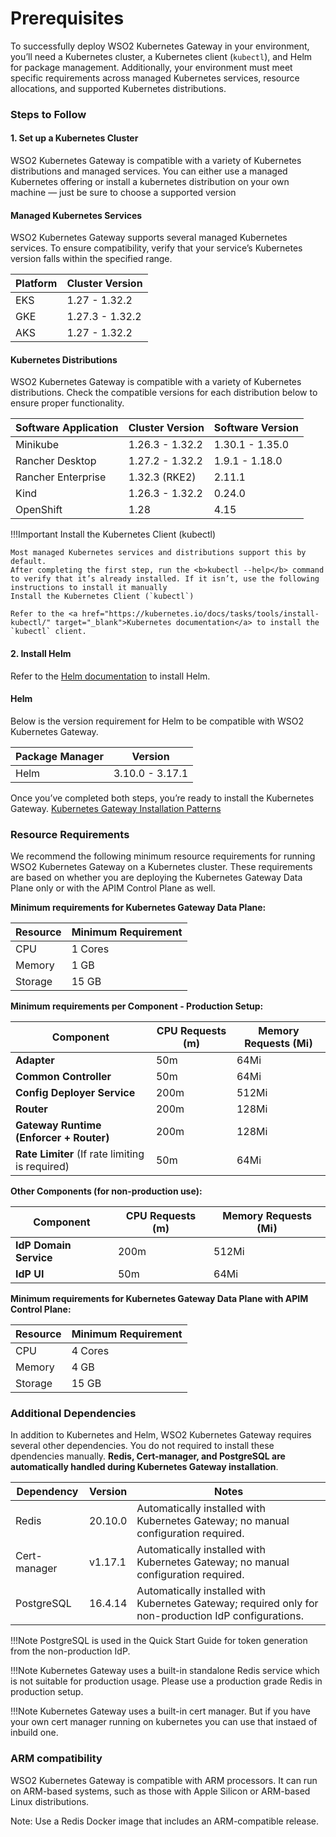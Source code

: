 # Prerequisites

To successfully deploy WSO2 Kubernetes Gateway in your environment, you’ll need a Kubernetes cluster, a Kubernetes client (`kubectl`), and Helm for package management. Additionally, your environment must meet specific requirements across managed Kubernetes services, resource allocations, and supported Kubernetes distributions. 

### Steps to Follow

#### 1. Set up a Kubernetes Cluster

WSO2 Kubernetes Gateway is compatible with a variety of Kubernetes distributions and managed services. You can either use a managed Kubernetes offering or install a kubernetes distribution on your own machine — just be sure to choose a supported version

#### Managed Kubernetes Services

WSO2 Kubernetes Gateway supports several managed Kubernetes services. To ensure compatibility, verify that your service’s Kubernetes version falls within the specified range.

| Platform | Cluster Version |
| -------- | --------------- |
| EKS      | 1.27 - 1.32.2   |
| GKE      | 1.27.3 - 1.32.2 |
| AKS      | 1.27 - 1.32.2   |

#### Kubernetes Distributions

WSO2 Kubernetes Gateway is compatible with a variety of Kubernetes distributions. Check the compatible versions for each distribution below to ensure proper functionality.

| Software Application | Cluster Version | Software Version |
|----------------------| --------------- |------------------|
| Minikube             | 1.26.3 - 1.32.2 | 1.30.1 - 1.35.0  |
| Rancher Desktop      | 1.27.2 - 1.32.2 | 1.9.1 - 1.18.0   |
| Rancher Enterprise   | 1.32.3 (RKE2)   | 2.11.1           |
| Kind                 | 1.26.3 - 1.32.2 | 0.24.0           |
| OpenShift            | 1.28            | 4.15             |


!!!Important
    Install the Kubernetes Client (kubectl)

    Most managed Kubernetes services and distributions support this by default.
    After completing the first step, run the <b>kubectl --help</b> command to verify that it’s already installed. If it isn’t, use the following instructions to install it manually
    Install the Kubernetes Client (`kubectl`)

    Refer to the <a href="https://kubernetes.io/docs/tasks/tools/install-kubectl/" target="_blank">Kubernetes documentation</a> to install the `kubectl` client.

#### 2. Install Helm

Refer to the <a href="https://helm.sh/docs/intro/install/" target="_blank">Helm documentation</a> to install Helm. 
#### Helm

Below is the version requirement for Helm to be compatible with WSO2 Kubernetes Gateway.

| Package Manager | Version         |
| --------------- | --------------- |
| Helm            | 3.10.0 - 3.17.1 |

Once you’ve completed both steps, you’re ready to install the Kubernetes Gateway.
<a href="../../setup/deployment/deployment-patterns-overview/" target="_blank">Kubernetes Gateway Installation Patterns</a> 


### Resource Requirements

We recommend the following minimum resource requirements for running WSO2 Kubernetes Gateway on a Kubernetes cluster. These requirements are based on whether you are deploying the Kubernetes Gateway Data Plane only or with the APIM Control Plane as well.

**Minimum requirements for Kubernetes Gateway Data Plane:**

| Resource | Minimum Requirement |
| -------- | ------------------- |
| CPU      | 1 Cores             |
| Memory   | 1 GB                |
| Storage  | 15 GB               |

**Minimum requirements per Component - Production Setup:**

| Component                                       | CPU Requests (m) | Memory Requests (Mi) |
| ----------------------------------------------- | ---------------- | -------------------- |
| **Adapter**                                     | 50m              | 64Mi                 |
| **Common Controller**                           | 50m              | 64Mi                 |
| **Config Deployer Service**                     | 200m             | 512Mi                |
| **Router**         | 200m            | 128Mi               |
| **Gateway Runtime (Enforcer + Router)**         | 200m            | 128Mi               |
| **Rate Limiter** (If rate limiting is required) | 50m              | 64Mi                 |

**Other Components (for non-production use):**

| Component              | CPU Requests (m) | Memory Requests (Mi) |
| ---------------------- | ---------------- | -------------------- |
| **IdP Domain Service** | 200m             | 512Mi                |
| **IdP UI**             | 50m              | 64Mi                 |


**Minimum requirements for Kubernetes Gateway Data Plane with APIM Control Plane:**

| Resource | Minimum Requirement |
| -------- | ------------------- |
| CPU      | 4 Cores             |
| Memory   | 4 GB                |
| Storage  | 15 GB               |


### Additional Dependencies

In addition to Kubernetes and Helm, WSO2 Kubernetes Gateway requires several other dependencies. You do not required to install these dpendencies manually. **Redis, Cert-manager, and PostgreSQL are automatically handled during Kubernetes Gateway installation**. 

| Dependency    | Version         | Notes                                                                                                           |
| ------------- | --------------- | --------------------------------------------------------------------------------------------------------------- |
| Redis         | 20.10.0         | Automatically installed with Kubernetes Gateway; no manual configuration required.                              |
| Cert-manager  | v1.17.1         | Automatically installed with Kubernetes Gateway; no manual configuration required.                              |
| PostgreSQL    | 16.4.14         | Automatically installed with Kubernetes Gateway; required only for non-production IdP configurations.           |


!!!Note
    PostgreSQL is used in the Quick Start Guide for token generation from the non-production IdP.

!!!Note
    Kubernetes Gateway uses a built-in standalone Redis service which is not suitable for production usage. Please use a production grade Redis in production setup.

!!!Note
    Kubernetes Gateway uses a built-in cert manager. But if you have your own cert manager running on kubernetes you can use that instaed of inbuild one.

### ARM compatibility

WSO2 Kubernetes Gateway is compatible with ARM processors. It can run on ARM-based systems, such as those with Apple Silicon or ARM-based Linux distributions.

Note: Use a Redis Docker image that includes an ARM-compatible release.